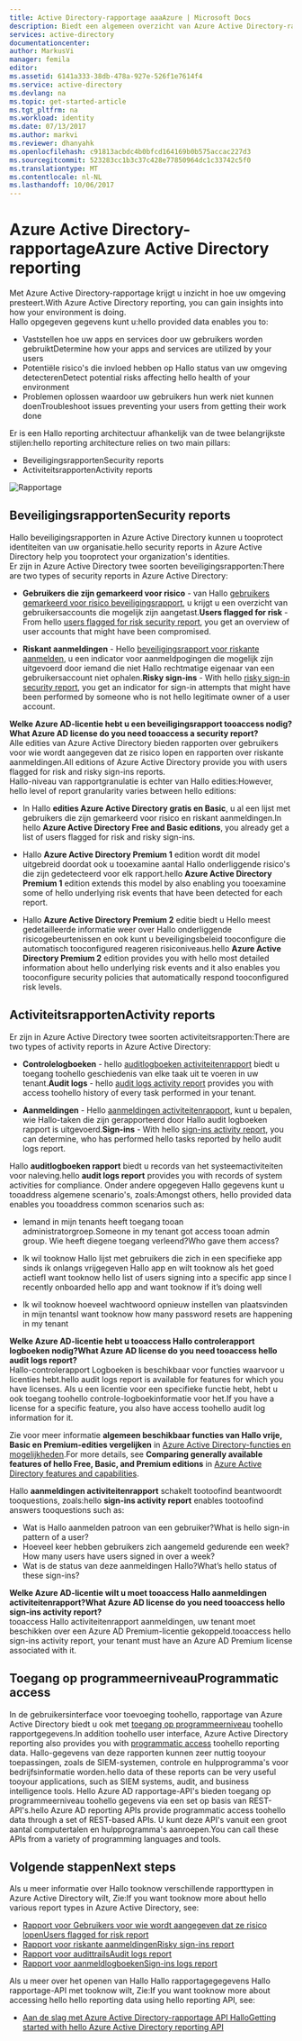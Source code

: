 ```yaml
---
title: Active Directory-rapportage aaaAzure | Microsoft Docs
description: Biedt een algemeen overzicht van Azure Active Directory-rapportage.
services: active-directory
documentationcenter: 
author: MarkusVi
manager: femila
editor: 
ms.assetid: 6141a333-38db-478a-927e-526f1e7614f4
ms.service: active-directory
ms.devlang: na
ms.topic: get-started-article
ms.tgt_pltfrm: na
ms.workload: identity
ms.date: 07/13/2017
ms.author: markvi
ms.reviewer: dhanyahk
ms.openlocfilehash: c91813acbdc4b0bfcd164169b0b575accac227d3
ms.sourcegitcommit: 523283cc1b3c37c428e77850964dc1c33742c5f0
ms.translationtype: MT
ms.contentlocale: nl-NL
ms.lasthandoff: 10/06/2017
---
```

# <a name="azure-active-directory-reporting"></a><span data-ttu-id="11df2-103">Azure Active Directory-rapportage</span><span class="sxs-lookup"><span data-stu-id="11df2-103">Azure Active Directory reporting</span></span>

<span data-ttu-id="11df2-104">Met Azure Active Directory-rapportage krijgt u inzicht in hoe uw omgeving presteert.</span><span class="sxs-lookup"><span data-stu-id="11df2-104">With Azure Active Directory reporting, you can gain insights into how your environment is doing.</span></span>  
<span data-ttu-id="11df2-105">Hallo opgegeven gegevens kunt u:</span><span class="sxs-lookup"><span data-stu-id="11df2-105">hello provided data enables you to:</span></span>

- <span data-ttu-id="11df2-106">Vaststellen hoe uw apps en services door uw gebruikers worden gebruikt</span><span class="sxs-lookup"><span data-stu-id="11df2-106">Determine how your apps and services are utilized by your users</span></span>
- <span data-ttu-id="11df2-107">Potentiële risico's die invloed hebben op Hallo status van uw omgeving detecteren</span><span class="sxs-lookup"><span data-stu-id="11df2-107">Detect potential risks affecting hello health of your environment</span></span>
- <span data-ttu-id="11df2-108">Problemen oplossen waardoor uw gebruikers hun werk niet kunnen doen</span><span class="sxs-lookup"><span data-stu-id="11df2-108">Troubleshoot issues preventing your users from getting their work done</span></span>  

<span data-ttu-id="11df2-109">Er is een Hallo reporting architectuur afhankelijk van de twee belangrijkste stijlen:</span><span class="sxs-lookup"><span data-stu-id="11df2-109">hello reporting architecture relies on two main pillars:</span></span>

- <span data-ttu-id="11df2-110">Beveiligingsrapporten</span><span class="sxs-lookup"><span data-stu-id="11df2-110">Security reports</span></span>
- <span data-ttu-id="11df2-111">Activiteitsrapporten</span><span class="sxs-lookup"><span data-stu-id="11df2-111">Activity reports</span></span>

![Rapportage](./media/active-directory-reporting-azure-portal/01.png)



## <a name="security-reports"></a><span data-ttu-id="11df2-113">Beveiligingsrapporten</span><span class="sxs-lookup"><span data-stu-id="11df2-113">Security reports</span></span>

<span data-ttu-id="11df2-114">Hallo beveiligingsrapporten in Azure Active Directory kunnen u tooprotect identiteiten van uw organisatie.</span><span class="sxs-lookup"><span data-stu-id="11df2-114">hello security reports in Azure Active Directory help you tooprotect your organization's identities.</span></span>  
<span data-ttu-id="11df2-115">Er zijn in Azure Active Directory twee soorten beveiligingsrapporten:</span><span class="sxs-lookup"><span data-stu-id="11df2-115">There are two types of security reports in Azure Active Directory:</span></span>

- <span data-ttu-id="11df2-116">**Gebruikers die zijn gemarkeerd voor risico** - van Hallo [gebruikers gemarkeerd voor risico beveiligingsrapport](active-directory-reporting-security-user-at-risk.md), u krijgt u een overzicht van gebruikersaccounts die mogelijk zijn aangetast.</span><span class="sxs-lookup"><span data-stu-id="11df2-116">**Users flagged for risk** - From hello [users flagged for risk security report](active-directory-reporting-security-user-at-risk.md), you get an overview of user accounts that might have been compromised.</span></span>

- <span data-ttu-id="11df2-117">**Riskant aanmeldingen** - Hello [beveiligingsrapport voor riskante aanmelden](active-directory-reporting-security-risky-sign-ins.md), u een indicator voor aanmeldpogingen die mogelijk zijn uitgevoerd door iemand die niet Hallo rechtmatige eigenaar van een gebruikersaccount niet ophalen.</span><span class="sxs-lookup"><span data-stu-id="11df2-117">**Risky sign-ins** - With hello [risky sign-in security report](active-directory-reporting-security-risky-sign-ins.md), you get an indicator for sign-in attempts that might have been performed by someone who is not hello legitimate owner of a user account.</span></span> 

<span data-ttu-id="11df2-118">**Welke Azure AD-licentie hebt u een beveiligingsrapport tooaccess nodig?**</span><span class="sxs-lookup"><span data-stu-id="11df2-118">**What Azure AD license do you need tooaccess a security report?**</span></span>  
<span data-ttu-id="11df2-119">Alle edities van Azure Active Directory bieden rapporten over gebruikers voor wie wordt aangegeven dat ze risico lopen en rapporten over riskante aanmeldingen.</span><span class="sxs-lookup"><span data-stu-id="11df2-119">All editions of Azure Active Directory provide you with users flagged for risk and risky sign-ins reports.</span></span>  
<span data-ttu-id="11df2-120">Hallo-niveau van rapportgranulatie is echter van Hallo edities:</span><span class="sxs-lookup"><span data-stu-id="11df2-120">However, hello level of report granularity varies between hello editions:</span></span> 

- <span data-ttu-id="11df2-121">In Hallo **edities Azure Active Directory gratis en Basic**, u al een lijst met gebruikers die zijn gemarkeerd voor risico en riskant aanmeldingen.</span><span class="sxs-lookup"><span data-stu-id="11df2-121">In hello **Azure Active Directory Free and Basic editions**, you already get a list of users flagged for risk and risky sign-ins.</span></span> 

- <span data-ttu-id="11df2-122">Hallo **Azure Active Directory Premium 1** edition wordt dit model uitgebreid doordat ook u tooexamine aantal Hallo onderliggende risico's die zijn gedetecteerd voor elk rapport.</span><span class="sxs-lookup"><span data-stu-id="11df2-122">hello **Azure Active Directory Premium 1** edition extends this model by also enabling you tooexamine some of hello underlying risk events that have been detected for each report.</span></span> 

- <span data-ttu-id="11df2-123">Hallo **Azure Active Directory Premium 2** editie biedt u Hello meest gedetailleerde informatie weer over Hallo onderliggende risicogebeurtenissen en ook kunt u beveiligingsbeleid tooconfigure die automatisch tooconfigured reageren risiconiveaus.</span><span class="sxs-lookup"><span data-stu-id="11df2-123">hello **Azure Active Directory Premium 2** edition provides you with hello most detailed information about hello underlying risk events and it also enables you tooconfigure security policies that automatically respond tooconfigured risk levels.</span></span>


## <a name="activity-reports"></a><span data-ttu-id="11df2-124">Activiteitsrapporten</span><span class="sxs-lookup"><span data-stu-id="11df2-124">Activity reports</span></span>

<span data-ttu-id="11df2-125">Er zijn in Azure Active Directory twee soorten activiteitsrapporten:</span><span class="sxs-lookup"><span data-stu-id="11df2-125">There are two types of activity reports in Azure Active Directory:</span></span>

- <span data-ttu-id="11df2-126">**Controlelogboeken** - hello [auditlogboeken activiteitenrapport](active-directory-reporting-activity-audit-logs.md) biedt u toegang toohello geschiedenis van elke taak uit te voeren in uw tenant.</span><span class="sxs-lookup"><span data-stu-id="11df2-126">**Audit logs** - hello [audit logs activity report](active-directory-reporting-activity-audit-logs.md) provides you with access toohello history of every task performed in your tenant.</span></span>

- <span data-ttu-id="11df2-127">**Aanmeldingen** - Hello [aanmeldingen activiteitenrapport](active-directory-reporting-activity-sign-ins.md), kunt u bepalen, wie Hallo-taken die zijn gerapporteerd door Hallo audit logboeken rapport is uitgevoerd.</span><span class="sxs-lookup"><span data-stu-id="11df2-127">**Sign-ins** -  With hello [sign-ins activity report](active-directory-reporting-activity-sign-ins.md), you can determine, who has performed hello tasks reported by hello audit logs report.</span></span>



<span data-ttu-id="11df2-128">Hallo **auditlogboeken rapport** biedt u records van het systeemactiviteiten voor naleving.</span><span class="sxs-lookup"><span data-stu-id="11df2-128">hello **audit logs report** provides you with records of system activities for compliance.</span></span>
<span data-ttu-id="11df2-129">Onder andere opgegeven Hallo gegevens kunt u tooaddress algemene scenario's, zoals:</span><span class="sxs-lookup"><span data-stu-id="11df2-129">Amongst others, hello provided data enables you tooaddress common scenarios such as:</span></span>

- <span data-ttu-id="11df2-130">Iemand in mijn tenants heeft toegang tooan administratorgroep.</span><span class="sxs-lookup"><span data-stu-id="11df2-130">Someone in my tenant got access tooan admin group.</span></span> <span data-ttu-id="11df2-131">Wie heeft diegene toegang verleend?</span><span class="sxs-lookup"><span data-stu-id="11df2-131">Who gave them access?</span></span> 

- <span data-ttu-id="11df2-132">Ik wil tooknow Hallo lijst met gebruikers die zich in een specifieke app sinds ik onlangs vrijgegeven Hallo app en wilt tooknow als het goed actief</span><span class="sxs-lookup"><span data-stu-id="11df2-132">I want tooknow hello list of users signing into a specific app since I recently onboarded hello app and want tooknow if it’s doing well</span></span>

- <span data-ttu-id="11df2-133">Ik wil tooknow hoeveel wachtwoord opnieuw instellen van plaatsvinden in mijn tenants</span><span class="sxs-lookup"><span data-stu-id="11df2-133">I want tooknow how many password resets are happening in my tenant</span></span>


<span data-ttu-id="11df2-134">**Welke Azure AD-licentie hebt u tooaccess Hallo controlerapport logboeken nodig?**</span><span class="sxs-lookup"><span data-stu-id="11df2-134">**What Azure AD license do you need tooaccess hello audit logs report?**</span></span>  
<span data-ttu-id="11df2-135">Hallo-controlerapport Logboeken is beschikbaar voor functies waarvoor u licenties hebt.</span><span class="sxs-lookup"><span data-stu-id="11df2-135">hello audit logs report is available for features for which you have licenses.</span></span> <span data-ttu-id="11df2-136">Als u een licentie voor een specifieke functie hebt, hebt u ook toegang toohello controle-logboekinformatie voor het.</span><span class="sxs-lookup"><span data-stu-id="11df2-136">If you have a license for a specific feature, you also have access toohello audit log information for it.</span></span>

<span data-ttu-id="11df2-137">Zie voor meer informatie **algemeen beschikbaar functies van Hallo vrije, Basic en Premium-edities vergelijken** in [Azure Active Directory-functies en mogelijkheden](https://www.microsoft.com/cloud-platform/azure-active-directory-features).</span><span class="sxs-lookup"><span data-stu-id="11df2-137">For more details, see **Comparing generally available features of hello Free, Basic, and Premium editions** in [Azure Active Directory features and capabilities](https://www.microsoft.com/cloud-platform/azure-active-directory-features).</span></span>   



<span data-ttu-id="11df2-138">Hallo **aanmeldingen activiteitenrapport** schakelt tootoofind beantwoordt tooquestions, zoals:</span><span class="sxs-lookup"><span data-stu-id="11df2-138">hello **sign-ins activity report** enables tootoofind answers tooquestions such as:</span></span>

- <span data-ttu-id="11df2-139">Wat is Hallo aanmelden patroon van een gebruiker?</span><span class="sxs-lookup"><span data-stu-id="11df2-139">What is hello sign-in pattern of a user?</span></span>
- <span data-ttu-id="11df2-140">Hoeveel keer hebben gebruikers zich aangemeld gedurende een week?</span><span class="sxs-lookup"><span data-stu-id="11df2-140">How many users have users signed in over a week?</span></span>
- <span data-ttu-id="11df2-141">Wat is de status van deze aanmeldingen Hallo?</span><span class="sxs-lookup"><span data-stu-id="11df2-141">What’s hello status of these sign-ins?</span></span>


<span data-ttu-id="11df2-142">**Welke Azure AD-licentie wilt u moet tooaccess Hallo aanmeldingen activiteitenrapport?**</span><span class="sxs-lookup"><span data-stu-id="11df2-142">**What Azure AD license do you need tooaccess hello sign-ins activity report?**</span></span>  
<span data-ttu-id="11df2-143">tooaccess Hallo activiteitenrapport aanmeldingen, uw tenant moet beschikken over een Azure AD Premium-licentie gekoppeld.</span><span class="sxs-lookup"><span data-stu-id="11df2-143">tooaccess hello sign-ins activity report, your tenant must have an Azure AD Premium license associated with it.</span></span>


## <a name="programmatic-access"></a><span data-ttu-id="11df2-144">Toegang op programmeerniveau</span><span class="sxs-lookup"><span data-stu-id="11df2-144">Programmatic access</span></span>

<span data-ttu-id="11df2-145">In de gebruikersinterface voor toevoeging toohello, rapportage van Azure Active Directory biedt u ook met [toegang op programmeerniveau](active-directory-reporting-api-getting-started-azure-portal.md) toohello rapportgegevens.</span><span class="sxs-lookup"><span data-stu-id="11df2-145">In addition toohello user interface, Azure Active Directory reporting also provides you with [programmatic access](active-directory-reporting-api-getting-started-azure-portal.md) toohello reporting data.</span></span> <span data-ttu-id="11df2-146">Hallo-gegevens van deze rapporten kunnen zeer nuttig tooyour toepassingen, zoals de SIEM-systemen, controle en hulpprogramma's voor bedrijfsinformatie worden.</span><span class="sxs-lookup"><span data-stu-id="11df2-146">hello data of these reports can be very useful tooyour applications, such as SIEM systems, audit, and business intelligence tools.</span></span> <span data-ttu-id="11df2-147">Hello Azure AD rapportage-API's bieden toegang op programmeerniveau toohello gegevens via een set op basis van REST-API's.</span><span class="sxs-lookup"><span data-stu-id="11df2-147">hello Azure AD reporting APIs provide programmatic access toohello data through a set of REST-based APIs.</span></span> <span data-ttu-id="11df2-148">U kunt deze API's vanuit een groot aantal computertalen en hulpprogramma's aanroepen.</span><span class="sxs-lookup"><span data-stu-id="11df2-148">You can call these APIs from a variety of programming languages and tools.</span></span> 


## <a name="next-steps"></a><span data-ttu-id="11df2-149">Volgende stappen</span><span class="sxs-lookup"><span data-stu-id="11df2-149">Next steps</span></span>

<span data-ttu-id="11df2-150">Als u meer informatie over Hallo tooknow verschillende rapporttypen in Azure Active Directory wilt, Zie:</span><span class="sxs-lookup"><span data-stu-id="11df2-150">If you want tooknow more about hello various report types in Azure Active Directory, see:</span></span>

- [<span data-ttu-id="11df2-151">Rapport voor Gebruikers voor wie wordt aangegeven dat ze risico lopen</span><span class="sxs-lookup"><span data-stu-id="11df2-151">Users flagged for risk report</span></span>](active-directory-reporting-security-user-at-risk.md)
- [<span data-ttu-id="11df2-152">Rapport voor riskante aanmeldingen</span><span class="sxs-lookup"><span data-stu-id="11df2-152">Risky sign-ins report</span></span>](active-directory-reporting-security-risky-sign-ins.md)
- [<span data-ttu-id="11df2-153">Rapport voor audittrails</span><span class="sxs-lookup"><span data-stu-id="11df2-153">Audit logs report</span></span>](active-directory-reporting-activity-audit-logs.md)
- [<span data-ttu-id="11df2-154">Rapport voor aanmeldlogboeken</span><span class="sxs-lookup"><span data-stu-id="11df2-154">Sign-ins logs report</span></span>](active-directory-reporting-activity-sign-ins.md)

<span data-ttu-id="11df2-155">Als u meer over het openen van Hallo Hallo rapportagegegevens Hallo rapportage-API met tooknow wilt, Zie:</span><span class="sxs-lookup"><span data-stu-id="11df2-155">If you want tooknow more about accessing hello hello reporting data using hello reporting API, see:</span></span> 

- [<span data-ttu-id="11df2-156">Aan de slag met Azure Active Directory-rapportage API Hallo</span><span class="sxs-lookup"><span data-stu-id="11df2-156">Getting started with hello Azure Active Directory reporting API</span></span>](active-directory-reporting-api-getting-started-azure-portal.md)


<!--Image references-->
[1]: ./media/active-directory-reporting-azure-portal/ic195031.png